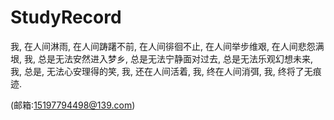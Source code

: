 # StudyRecord
我,
在人间淋雨,
在人间踌躇不前,
在人间徘徊不止,
在人间举步维艰,
在人间悲怨满垠,
我,
总是无法安然进入梦乡,
总是无法宁静面对过去,
总是无法乐观幻想未来,
我,
总是,
无法心安理得的笑,
我,
还在人间活着,
我,
终在人间消弭,
我,
终将了无痕迹.

(邮箱:15197794498@139.com)
